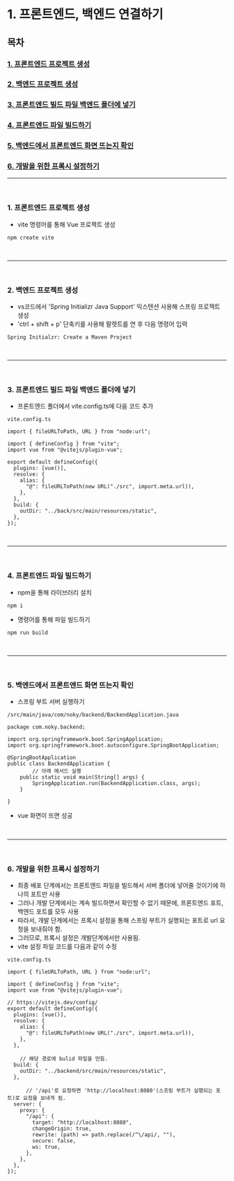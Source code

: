 # 1. 프론트엔드, 백엔드 연결하기

## 목차

### [1. 프론트엔드 프로젝트 생성](#1-프론트엔드-프로젝트-생성)
### [2. 백엔드 프로젝트 생성](#2-백엔드-프로젝트-생성)
### [3. 프론트엔드 빌드 파일 백엔드 폴더에 넣기](#3-프론트엔드-빌드-파일-백엔드-폴더에-넣기)
### [4. 프론트엔드 파일 빌드하기](#4-프론트엔드-파일-빌드하기)
### [5. 백엔드에서 프론트엔드 화면 뜨는지 확인](#5-백엔드에서-프론트엔드-화면-뜨는지-확인)
### [6. 개발을 위한 프록시 설정하기](#6-개발을-위한-프록시-설정하기)

----------------------------------------------

<br />

### 1. 프론트엔드 프로젝트 생성

- vite 명령어를 통해 Vue 프로젝트 생성
  
```
npm create vite
```

<br />

----------------------------------------------

<br />

### 2. 백엔드 프로젝트 생성

- vs코드에서 'Spring Initializr Java Support' 익스텐션 사용해 스프링 프로젝트 생성
- 'ctrl + shift + p' 단축키를 사용해 팔렛트를 연 후 다음 명령어 입력 

```
Spring Initialzr: Create a Maven Project
```

<br />

---------------------------------------------

<br />

### 3. 프론트엔드 빌드 파일 백엔드 폴더에 넣기

- 프론트엔드 폴더에서 vite.config.ts에 다음 코드 추가

```
vite.config.ts

import { fileURLToPath, URL } from "node:url";

import { defineConfig } from "vite";
import vue from "@vitejs/plugin-vue";

export default defineConfig({
  plugins: [vue()],
  resolve: {
    alias: {
      "@": fileURLToPath(new URL("./src", import.meta.url)),
    },
  },
  build: {
    outDir: "../back/src/main/resources/static",
  },
});

```

<br />

---------------------------------------------------

<br />

### 4. 프론트엔드 파일 빌드하기

- npm을 통해 라이브러리 설치

```
npm i
```

- 명령어를 통해 파일 빌드하기

```
npm run build
```

<br />

---------------------------------------------------

<br />

### 5. 백엔드에서 프론트엔드 화면 뜨는지 확인

- 스프링 부트 서버 실행하기

```
/src/main/java/com/noky/backend/BackendApplication.java

package com.noky.backend;

import org.springframework.boot.SpringApplication;
import org.springframework.boot.autoconfigure.SpringBootApplication;

@SpringBootApplication
public class BackendApplication {
        // 아래 메서드 실행
	public static void main(String[] args) {
		SpringApplication.run(BackendApplication.class, args);
	}

}

```

- vue 화면이 뜨면 성공

<br />

----------------------------------------------------

<br />

### 6. 개발을 위한 프록시 설정하기

- 최종 배포 단계에서는 프론트엔드 파일을 빌드해서 서버 폴더에 넣어줄 것이기에 하나의 포트만 사용
- 그러나 개발 단계에서는 계속 빌드하면서 확인할 수 없기 때문에, 프론트엔드 포트, 백엔드 포트를 모두 사용
- 따라서, 개발 단계에서는 프록시 설정을 통해 스프링 부트가 실행되는 포트로 url 요청을 보내줘야 함.
- 그러므로, 프록시 설정은 개발단계에서만 사용됨.
- vite 설정 파일 코드를 다음과 같이 수정
```
vite.config.ts

import { fileURLToPath, URL } from "node:url";

import { defineConfig } from "vite";
import vue from "@vitejs/plugin-vue";

// https://vitejs.dev/config/
export default defineConfig({
  plugins: [vue()],
  resolve: {
    alias: {
      "@": fileURLToPath(new URL("./src", import.meta.url)),
    },
  },

    // 해당 경로에 bulid 파일을 만듬.
  build: {
    outDir: "../backend/src/main/resources/static",
  },

      // '/api'로 요청하면 'http://localhost:8080'(스프링 부트가 실행되는 포트)로 요청을 보내게 됨.
  server: {
    proxy: {
      "/api": {
        target: "http://localhost:8080",
        changeOrigin: true,
        rewrite: (path) => path.replace(/^\/api/, ""),
        secure: false,
        ws: true,
      },
    },
  },
});

```
